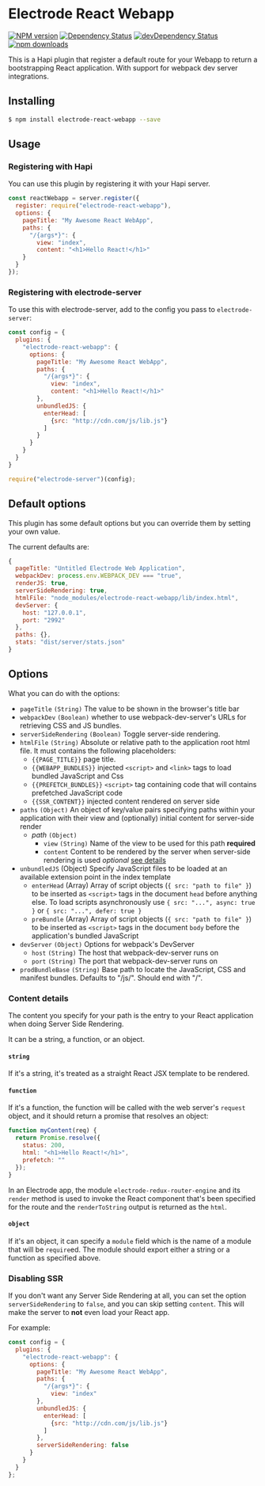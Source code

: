 # Electrode React Webapp

[![NPM version][npm-image]][npm-url] [![Dependency Status][daviddm-image]][daviddm-url] [![devDependency Status][daviddm-dev-image]][daviddm-dev-url] [![npm downloads][npm-downloads-image]][npm-downloads-url]

This is a Hapi plugin that register a default route for your Webapp to return
a bootstrapping React application.  With support for webpack dev server integrations.

## Installing

```bash
$ npm install electrode-react-webapp --save
```

## Usage

### Registering with Hapi

You can use this plugin by registering it with your Hapi server.

```js
const reactWebapp = server.register({
  register: require("electrode-react-webapp"),
  options: {
    pageTitle: "My Awesome React WebApp",
    paths: {
      "/{args*}": {
        view: "index",
        content: "<h1>Hello React!</h1>"
    }
  }
});
```

### Registering with electrode-server

To use this with electrode-server, add to the config you pass to `electrode-server`:

```js
const config = {
  plugins: {
    "electrode-react-webapp": {
      options: {
        pageTitle: "My Awesome React WebApp",
        paths: {
          "/{args*}": {
            view: "index",
            content: "<h1>Hello React!</h1>"
        },
        unbundledJS: {
          enterHead: [
            {src: "http://cdn.com/js/lib.js"}
          ]
        }
      }
    }
  }
}

require("electrode-server")(config);
```

## Default options

This plugin has some default options but you can override them by setting your own value.

The current defaults are:

```js
{
  pageTitle: "Untitled Electrode Web Application",
  webpackDev: process.env.WEBPACK_DEV === "true",
  renderJS: true,
  serverSideRendering: true,
  htmlFile: "node_modules/electrode-react-webapp/lib/index.html",
  devServer: {
    host: "127.0.0.1",
    port: "2992"
  },
  paths: {},
  stats: "dist/server/stats.json"
}
```

## Options

What you can do with the options:

-   `pageTitle` `(String)` The value to be shown in the browser's title bar
-   `webpackDev` `(Boolean)` whether to use webpack-dev-server's URLs for retrieving CSS and JS bundles.
-   `serverSideRendering` `(Boolean)` Toggle server-side rendering.
-   `htmlFile` `(String)` Absolute or relative path to the application root html file.
     It must contains the following placeholders:
    -   `{{PAGE_TITLE}}` page title.
    -   `{{WEBAPP_BUNDLES}}` injected `<script>` and `<link>` tags to load bundled JavaScript and Css
    -   `{{PREFETCH_BUNDLES}}` `<script>` tag containing code that will contains prefetched JavaScript code
    -   `{{SSR_CONTENT}}` injected content rendered on server side
-   `paths` `(Object)` An object of key/value pairs specifying paths within your application with their view and (optionally) initial content for server-side render
    -   _path_ `(Object)`
        -   `view` `(String)` Name of the view to be used for this path **required**
        -   `content` Content to be rendered by the server when server-side rendering is used _optional_ [see details](#content-details)
-   `unbundledJS` (Object) Specify JavaScript files to be loaded at an available extension point in the index template
    -   `enterHead` (Array) Array of script objects (`{ src: "path to file" }`) to be inserted as `<script>` tags in the document `head` before anything else. To load scripts asynchronously use `{ src: "...", async: true }` or `{ src: "...", defer: true }`
    -   `preBundle` (Array) Array of script objects (`{ src: "path to file" }`) to be inserted as `<script>` tags in the document `body` before the application's bundled JavaScript
-   `devServer` `(Object)` Options for webpack's DevServer
    -   `host` `(String)` The host that webpack-dev-server runs on
    -   `port` `(String)` The port that webpack-dev-server runs on
-   `prodBundleBase` `(String)` Base path to locate the JavaScript, CSS and manifest bundles. Defaults to "/js/". Should end with "/".

### Content details

The content you specify for your path is the entry to your React application when doing Server Side Rendering. 

It can be a string, a function, or an object.

#### `string`

If it's a string, it's treated as a straight React JSX template to be rendered.

#### `function`

If it's a function, the function will be called with the web server's `request` object, and it should return a promise that resolves an object:

```js
function myContent(req) {
  return Promise.resolve({
    status: 200,
    html: "<h1>Hello React!</h1>",
    prefetch: ""
  });
}
```

In an Electrode app, the module `electrode-redux-router-engine` and its `render` method is used to invoke the React component that's been specified for the route and the `renderToString` output is returned as the `html`.

#### `object`

If it's an object, it can specify a `module` field which is the name of a module that will be `require`ed.  The module should export either a string or a function as specified above.

### Disabling SSR

If you don't want any Server Side Rendering at all, you can set the option `serverSideRendering` to `false`, and you can skip setting `content`.  This will make the server to **not** even load your React app.

For example:

```js
const config = {
  plugins: {
    "electrode-react-webapp": {
      options: {
        pageTitle: "My Awesome React WebApp",
        paths: {
          "/{args*}": {
            view: "index"
        },
        unbundledJS: {
          enterHead: [
            {src: "http://cdn.com/js/lib.js"}
          ]
        },
        serverSideRendering: false
      }
    }
  }
};
```

[npm-image]: https://badge.fury.io/js/electrode-react-webapp.svg

[npm-url]: https://npmjs.org/package/electrode-react-webapp

[daviddm-image]: https://david-dm.org/electrode-io/electrode/status.svg?path=packages/electrode-react-webapp

[daviddm-url]: https://david-dm.org/electrode-io/electrode?path=packages/electrode-react-webapp

[daviddm-dev-image]: https://david-dm.org/electrode-io/electrode/dev-status.svg?path=packages/electrode-react-webapp

[daviddm-dev-url]: https://david-dm.org/electrode-io/electrode?path=packages/electrode-react-webapp?type-dev

[npm-downloads-image]: https://img.shields.io/npm/dm/electrode-react-webapp.svg

[npm-downloads-url]: https://www.npmjs.com/package/electrode-react-webapp
